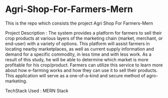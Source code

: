 # Agri-Shop-For-Farmers-Mern
This is the repo which consists the project Agri Shop For Farmers-Mern

Project Description : 
The system provides a platform  for farmers to sell their crop products at various layers of the marketing chain (market, merchant, or end-user) with a variety of options. This platform will assist farmers in locating nearby marketplaces, as well as current supply information and demand for a specific commodity, in less time and with less work. As a result of this study, he will be able to determine which market is more profitable for his crop/product.
Farmers can utilize this service to learn more about how e-farming works and how they can use it to sell their products. This application will serve as a one-of-a-kind and secure method of agro-marketing.

TechStack Used : MERN Stack 
